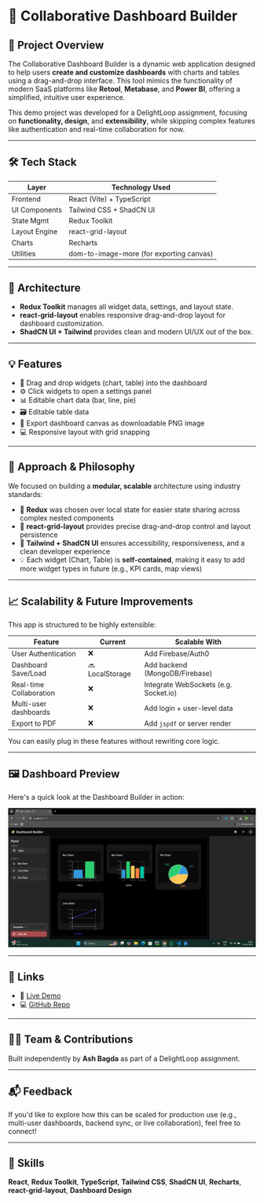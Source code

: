 # 🧱 Collaborative Dashboard Builder

## 🚀 Project Overview

The Collaborative Dashboard Builder is a dynamic web application designed to help users **create and customize dashboards** with charts and tables using a drag-and-drop interface. This tool mimics the functionality of modern SaaS platforms like **Retool**, **Metabase**, and **Power BI**, offering a simplified, intuitive user experience.

This demo project was developed for a DelightLoop assignment, focusing on **functionality, design**, and **extensibility**, while skipping complex features like authentication and real-time collaboration for now.

---

## 🛠 Tech Stack

| Layer         | Technology Used                          |
|---------------|------------------------------------------|
| Frontend      | React (Vite) + TypeScript                |
| UI Components | Tailwind CSS + ShadCN UI                 |
| State Mgmt    | Redux Toolkit                            |
| Layout Engine | react-grid-layout                        |
| Charts        | Recharts                                 |
| Utilities     | dom-to-image-more (for exporting canvas) |

---

## 🧠 Architecture 

- **Redux Toolkit** manages all widget data, settings, and layout state.
- **react-grid-layout** enables responsive drag-and-drop layout for dashboard customization.
- **ShadCN UI + Tailwind** provides clean and modern UI/UX out of the box.

---

## 💡 Features

- 🧩 Drag and drop widgets (chart, table) into the dashboard
- ⚙️ Click widgets to open a settings panel
- 📊 Editable chart data (bar, line, pie)
- 🗃 Editable table data
- 💾 Export dashboard canvas as downloadable PNG image
- 💻 Responsive layout with grid snapping

---

## 🎯 Approach & Philosophy

We focused on building a **modular, scalable** architecture using industry standards:

- 🔄 **Redux** was chosen over local state for easier state sharing across complex nested components
- 🧱 **react-grid-layout** provides precise drag-and-drop control and layout persistence
- 💅 **Tailwind + ShadCN UI** ensures accessibility, responsiveness, and a clean developer experience
- 💡 Each widget (Chart, Table) is **self-contained**, making it easy to add more widget types in future (e.g., KPI cards, map views)

---

## 📈 Scalability & Future Improvements

This app is structured to be highly extensible:

| Feature                    | Current           | Scalable With                      |
|---------------------------|-------------------|------------------------------------|
| User Authentication       | ❌                | Add Firebase/Auth0                 |
| Dashboard Save/Load       | 🔜 LocalStorage   | Add backend (MongoDB/Firebase)     |
| Real-time Collaboration   | ❌                | Integrate WebSockets (e.g. Socket.io) |
| Multi-user dashboards     | ❌                | Add login + user-level data        |
| Export to PDF             | ❌                | Add `jspdf` or server render       |

You can easily plug in these features without rewriting core logic.

---

## 🖼️ Dashboard Preview

Here's a quick look at the Dashboard Builder in action:

![Dashboard Screenshot](src/assets/SS2.png)

---

## 🔗 Links

- 🔗 [Live Demo](https://dashboard-builder-seven.vercel.app)
- 💻 [GitHub Repo](https://github.com/Ashwastaken78867/DashBoard_Builder)

---

## 🙋‍♂️ Team & Contributions

Built independently by **Ash Bagda** as part of a DelightLoop assignment.

---

## 📬 Feedback

If you'd like to explore how this can be scaled for production use (e.g., multi-user dashboards, backend sync, or live collaboration), feel free to connect!

---

## 🧠 Skills

**React**, **Redux Toolkit**, **TypeScript**, **Tailwind CSS**, **ShadCN UI**, **Recharts**, **react-grid-layout**, **Dashboard Design**